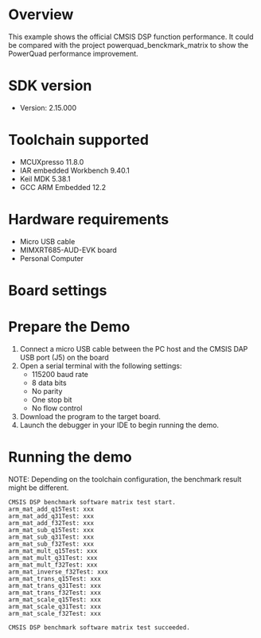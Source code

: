 Overview
========
This example shows the official CMSIS DSP function performance.
It could be compared with the project powerquad_benckmark_matrix to show the PowerQuad performance improvement.

SDK version
===========
- Version: 2.15.000

Toolchain supported
===================
- MCUXpresso  11.8.0
- IAR embedded Workbench  9.40.1
- Keil MDK  5.38.1
- GCC ARM Embedded  12.2

Hardware requirements
=====================
- Micro USB cable
- MIMXRT685-AUD-EVK board
- Personal Computer

Board settings
==============


Prepare the Demo
================
1.  Connect a micro USB cable between the PC host and the CMSIS DAP USB port (J5) on the board
2.  Open a serial terminal with the following settings:
    - 115200 baud rate
    - 8 data bits
    - No parity
    - One stop bit
    - No flow control
3.  Download the program to the target board.
4.  Launch the debugger in your IDE to begin running the demo.

Running the demo
================
NOTE: Depending on the toolchain configuration, the benchmark result might be different.
~~~~~~~~~~~~~~~~~~~~~
CMSIS DSP benchmark software matrix test start.
arm_mat_add_q15Test: xxx
arm_mat_add_q31Test: xxx
arm_mat_add_f32Test: xxx
arm_mat_sub_q15Test: xxx
arm_mat_sub_q31Test: xxx
arm_mat_sub_f32Test: xxx
arm_mat_mult_q15Test: xxx
arm_mat_mult_q31Test: xxx
arm_mat_mult_f32Test: xxx
arm_mat_inverse_f32Test: xxx
arm_mat_trans_q15Test: xxx
arm_mat_trans_q31Test: xxx
arm_mat_trans_f32Test: xxx
arm_mat_scale_q15Test: xxx
arm_mat_scale_q31Test: xxx
arm_mat_scale_f32Test: xxx

CMSIS DSP benchmark software matrix test succeeded.
~~~~~~~~~~~~~~~~~~~~~

